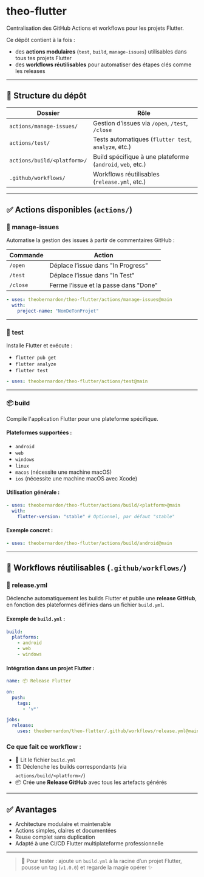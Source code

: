 # theo-flutter

Centralisation des GitHub Actions et workflows pour les projets Flutter.

Ce dépôt contient à la fois :

- des **actions modulaires** (`test`, `build`, `manage-issues`) utilisables dans tous tes projets Flutter
- des **workflows réutilisables** pour automatiser des étapes clés comme les releases

---

## 📂 Structure du dépôt

| Dossier                      | Rôle                                                        |
|------------------------------|-------------------------------------------------------------|
| `actions/manage-issues/`     | Gestion d’issues via `/open`, `/test`, `/close`            |
| `actions/test/`              | Tests automatiques (`flutter test`, `analyze`, etc.)        |
| `actions/build/<platform>/`  | Build spécifique à une plateforme (`android`, `web`, etc.)  |
| `.github/workflows/`         | Workflows réutilisables (`release.yml`, etc.)              |

---

## ✅ Actions disponibles (`actions/`)

### 🧠 manage-issues

Automatise la gestion des issues à partir de commentaires GitHub :

| Commande | Action                             |
|----------|------------------------------------|
| `/open`  | Déplace l’issue dans "In Progress" |
| `/test`  | Déplace l’issue dans "In Test"     |
| `/close` | Ferme l’issue et la passe dans "Done" |

```yaml
- uses: theobernardon/theo-flutter/actions/manage-issues@main
  with:
    project-name: "NomDeTonProjet"
```

---

### 🧪 test

Installe Flutter et exécute :
- `flutter pub get`
- `flutter analyze`
- `flutter test`

```yaml
- uses: theobernardon/theo-flutter/actions/test@main
```

---

### 📦 build

Compile l'application Flutter pour une plateforme spécifique.

#### Plateformes supportées :
- `android`
- `web`
- `windows`
- `linux`
- `macos` (nécessite une machine macOS)
- `ios` (nécessite une machine macOS avec Xcode)

#### Utilisation générale :

```yaml
- uses: theobernardon/theo-flutter/actions/build/<platform>@main
  with:
    flutter-version: "stable" # Optionnel, par défaut "stable"
```

#### Exemple concret :

```yaml
- uses: theobernardon/theo-flutter/actions/build/android@main
```

---

## 🔁 Workflows réutilisables (`.github/workflows/`)

### 🚀 release.yml

Déclenche automatiquement les builds Flutter et publie une **release GitHub**, en fonction des plateformes définies dans un fichier `build.yml`.

#### Exemple de `build.yml` :

```yaml
build:
  platforms:
    - android
    - web
    - windows
```

#### Intégration dans un projet Flutter :

```yaml
name: 📦 Release Flutter

on:
  push:
    tags:
      - 'v*'

jobs:
  release:
    uses: theobernardon/theo-flutter/.github/workflows/release.yml@main
```

### Ce que fait ce workflow :

- 📖 Lit le fichier `build.yml`
- 🏗️ Déclenche les builds correspondants (via `actions/build/<platform>/`)
- 📦 Crée une **Release GitHub** avec tous les artefacts générés

---

## ✅ Avantages

- Architecture modulaire et maintenable
- Actions simples, claires et documentées
- Reuse complet sans duplication
- Adapté à une CI/CD Flutter multiplateforme professionnelle

---

> 🧪 Pour tester : ajoute un `build.yml` à la racine d’un projet Flutter, pousse un tag (`v1.0.0`) et regarde la magie opérer ✨
